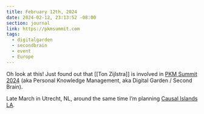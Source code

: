 ```yaml
---
title: February 12th, 2024
date: 2024-02-12, 23:13:52 -08:00
section: journal
link: https://pkmsummit.com
tags:
  - digitalgarden
  - secondbrain
  - event
  - Europe
---
```

Oh look at this! Just found out that [[Ton Zijlstra]] is involved in [PKM Summit 2024](https://pkmsummit.com/) (aka Personal Knowledge Management, aka Digital Garden / Second Brain).

Late March in Utrecht, NL, around the same time I’m planning [Causal Islands LA](https://lu.ma/causal-islands-la).